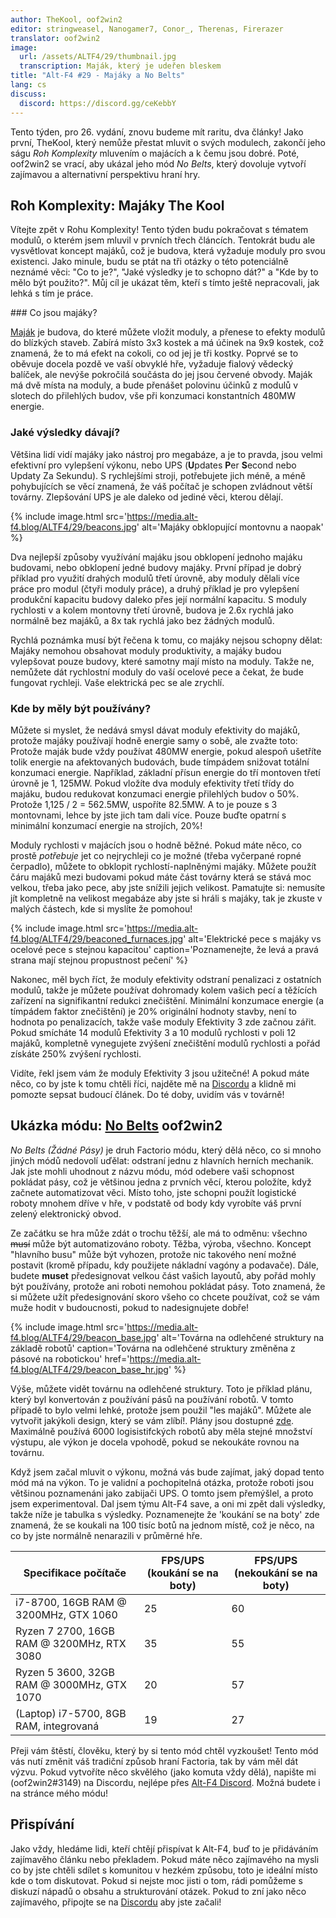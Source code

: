 ```yaml
---
author: TheKool, oof2win2
editor: stringweasel, Nanogamer7, Conor_, Therenas, Firerazer
translator: oof2win2
image:
  url: /assets/ALTF4/29/thumbnail.jpg
  transcription: Maják, který je udeřen bleskem
title: "Alt-F4 #29 - Majáky a No Belts"
lang: cs
discuss:
  discord: https://discord.gg/ceKebbY
---
```


Tento týden, pro 26. vydání, znovu budeme mít raritu, dva články! Jako první, TheKool, který nemůže přestat mluvit o svých modulech, zakončí jeho ságu *Roh Komplexity* mluvením o majácích a k čemu jsou dobré. Poté, oof2win2 se vrací, aby ukázal jeho mód *No Belts*, který dovoluje vytvoří zajímavou a alternativní perspektivu hraní hry.

## Roh Komplexity: Majáky <author>The Kool</author>

Vítejte zpět v Rohu Komplexity! Tento týden budu pokračovat s tématem modulů, o kterém jsem mluvil v prvních třech článcích. Tentokrát budu ale vysvětlovat koncept majáků, což je budova, která vyžaduje moduly pro svou existenci. Jako minule, budu se ptát na tři otázky o této potenciálně neznámé věci: "Co to je?", "Jaké výsledky je to schopno dát?" a "Kde by to mělo být použito?". Můj cíl je ukázat těm, kteří s tímto ještě nepracovali, jak lehká s tím je práce.

### Co jsou majáky?

[Maják](https://wiki.factorio.com/Beacon) je budova, do které můžete vložit moduly, a přenese to efekty modulů do blízkých staveb. Zabírá místo 3x3 kostek a má účinek na 9x9 kostek, což znamená, že to má efekt na cokoli, co od jej je tři kostky. Poprvé se to oběvuje docela pozdě ve vaší obvyklé hře, vyžaduje fialový vědecký balíček, ale nevýše pokročilá součásta do jej jsou červené obvody. Maják má dvě místa na moduly, a bude přenášet polovinu účinků z modulů v slotech do přilehlých budov, vše při konzumaci konstantních 480MW energie.

### Jaké výsledky dávají?

Většina lidí vidí majáky jako nástroj pro megabáze, a je to pravda, jsou velmi efektivní pro vylepšení výkonu, nebo UPS (**U**pdates **P**er **S**econd nebo Updaty Za Sekundu). S rychlejšími stroji, potřebujete jich méně, a méně pohybujících se věcí znamená, že váš počítač je schopen zvládnout větší továrny. Zlepšování UPS je ale daleko od jediné věci, kterou dělají.

{% include image.html src='https://media.alt-f4.blog/ALTF4/29/beacons.jpg' alt='Majáky obklopující montovnu a naopak' %}

Dva nejlepší způsoby využívání majáku jsou obklopení jednoho majáku budovami, nebo obklopení jedné budovy majáky. První případ je dobrý příklad pro využití drahých modulů třetí úrovně, aby moduly dělali více práce pro modul (čtyři moduly práce), a druhý příklad je pro vylepšení produkční kapacitu budovy daleko přes její normální kapacitu. S moduly rychlosti v a kolem montovny třetí úrovně, budova je 2.6x rychlá jako normálně bez majáků, a 8x tak rychlá jako bez žádných modulů.

Rychlá poznámka musí být řečena k tomu, co majáky nejsou schopny dělat: Majáky nemohou obsahovat moduly produktivity, a majáky budou vylepšovat pouze budovy, které samotny mají místo na moduly. Takže ne, nemůžete dát rychlostní moduly do vaší ocelové pece a čekat, že bude fungovat rychleji. Vaše elektrická pec se ale zrychlí.

### Kde by měly být používány?

Můžete si myslet, že nedává smysl dávat moduly efektivity do majáků, protože majáky používají hodně energie samy o sobě, ale zvažte toto: Protože maják bude vždy používat 480MW energie, pokud alespoň ušetříte tolik energie na afektovaných budovách, bude tímpádem snižovat totální konzumaci energie. Například, základní přísun energie do tří montoven třetí úrovně je 1, 125MW. Pokud vložíte dva moduly efektivity třetí třídy do majáku, budou redukovat konzumaci energie přilehlých budov o 50%. Protože 1,125 / 2 = 562.5MW, uspoříte 82.5MW. A to je pouze s 3 montovnami, lehce by jste jich tam dali více. Pouze buďte opatrní s minimální konzumací energie na strojích, 20%!

Moduly rychlosti v majácích jsou o hodně běžné. Pokud máte něco, co prostě *potřebuje* jet co nejrychleji co je možné (třeba vyčerpané ropné čerpadlo), můžete to obklopit rychlostí-naplněnými majáky. Můžete použít čáru majáků mezi budovami pokud máte část továrny která se stává moc velkou, třeba jako pece, aby jste snížili jejich velikost. Pamatujte si: nemusíte jít kompletně na velikost megabáze aby jste si hráli s majáky, tak je zkuste v malých částech, kde si myslíte že pomohou!

{% include image.html src='https://media.alt-f4.blog/ALTF4/29/beaconed_furnaces.jpg' alt='Elektrické pece s majáky vs ocelové pece s stejnou kapacitou' caption='Poznamenejte, že levá a pravá strana mají stejnou propustnost pečení' %}

Nakonec, měl bych říct, že moduly efektivity odstraní penalizaci z ostatních modulů, takže je můžete používat dohromady kolem vašich pecí a těžících zařízení na signifikantní redukci znečištění. Minimální konzumace energie (a tímpádem faktor znečištění) je 20% originální hodnoty stavby, není to hodnota po penalizacích, takže vaše moduly Efektivity 3 zde začnou zářit. Pokud smícháte 14 modulů Efektivity 3 a 10 modulů rychlosti v poli 12 majáků, kompletně vynegujete zvýšení znečištění modulů rychlosti a pořád získáte 250% zvýšení rychlosti.

Vidíte, řekl jsem vám že moduly Efektivity 3 jsou užitečné! A pokud máte něco, co by jste k tomu chtěli říci, najděte mě na [Discordu](https://discord.gg/AsXAwyV) a klidně mi pomozte sepsat budoucí článek. Do té doby, uvidím vás v továrně!

## Ukázka módu: [No Belts](https://mods.factorio.com/mod/no-belts) <author>oof2win2</author>

*No Belts (Žádné Pásy)* je druh Factorio módu, který dělá něco, co si mnoho jiných módů nedovolí uďělat: odstraní jednu z hlavních herních mechanik. Jak jste mohli uhodnout z názvu módu, mód odebere vaši schopnost pokládat pásy, což je většinou jedna z prvních věcí, kterou položíte, když začnete automatizovat věci. Místo toho, jste schopni použít logistické roboty mnohem dříve v hře, v podstatě od body kdy vyrobíte váš první zelený elektronický obvod.

Ze začátku se hra může zdát o trochu těžší, ale má to odměnu: všechno ~~musí~~ může být automatizováno roboty. Těžba, výroba, všechno. Koncept "hlavního busu" může být vyhozen, protože nic takového není možné postavit (kromě případu, kdy použijete nákladní vagóny a podavače). Dále, budete **muset** předesignovat velkou část vašich layoutů, aby pořád mohly být používány, protože ani roboti nemohou pokládat pásy. Toto znamená, že si můžete užít předesignování skoro všeho co chcete používat, což se vám muže hodit v budoucnosti, pokud to nadesignujete dobře!

{% include image.html src='https://media.alt-f4.blog/ALTF4/29/beacon_base.jpg' alt='Továrna na odlehčené struktury na základě robotů' caption='Továrna na odlehčené struktury změněna z pásové na robotickou' href='https://media.alt-f4.blog/ALTF4/29/beacon_base_hr.jpg' %}

Výše, můžete vidět továrnu na odlehčené struktury. Toto je příklad plánu, který byl konvertován z používání pásů na používání robotů. V tomto případě to bylo velmi lehké, protože jsem použil "les majáků". Můžete ale vytvořit jakýkoli design, který se vám zlíbí!. Plány jsou dostupné [zde](https://media.alt-f4.blog/ALTF4/29/blueprint.txt). Maximálně používá 6000 logisistifckých robotů aby měla stejné množství výstupu, ale výkon je docela vpohodě, pokud se nekoukáte rovnou na továrnu.

Když jsem začal mluvit o výkonu, možná vás bude zajímat, jaký dopad tento mód má na výkon. To je validní a pochopitelná otázka, protože roboti jsou většinou poznamenáni jako zabijači UPS. O tomto jsem přemýšlel, a proto jsem experimentoval. Dal jsem týmu Alt-F4 save, a oni mi zpět dali výsledky, takže níže je tabulka s výsledky. Poznamenejte že 'koukání se na boty' zde znamená, že se koukali na 100 tisíc botů na jednom místě, což je něco, na co by jste normálně nenarazili v průměrné hře.

| Specifikace počítače                       | FPS/UPS (koukání se na boty) | FPS/UPS (nekoukání se na boty) |
|--------------------------------------------|------------------------------|--------------------------------|
| i7-8700, 16GB RAM @ 3200MHz, GTX 1060      | 25                           | 60                             |
| Ryzen 7 2700, 16GB RAM @ 3200MHz, RTX 3080 | 35                           | 55                             |
| Ryzen 5 3600, 32GB RAM @ 3000MHz, GTX 1070 | 20                           | 57                             |
| (Laptop) i7-5700, 8GB RAM, integrovaná     | 19                           | 27                             |

Přeji vám štěstí, člověku, který by si tento mód chtěl vyzkoušet! Tento mód vás nutí změnit váš tradiční způsob hraní Factoria, tak by vám měl dát výzvu. Pokud vytvoříte něco skvělého (jako komuta vždy dělá), napište mi (oof2win2#3149) na Discordu, nejlépe přes [Alt-F4 Discord](https://discord.gg/ceKebbY). Možná budete i na stránce mého módu!

## Přispívání

Jako vždy, hledáme lidi, kteří chtějí přispívat k Alt-F4, buď to je přidáváním zajímavěho článku nebo překladem. Pokud máte něco zajímavého na mysli co by jste chtěli sdílet s komunitou v hezkém způsobu, toto je ideální místo kde o tom diskutovat. Pokud si nejste moc jisti o tom, rádi pomůžeme s diskuzí nápadů o obsahu a strukturování otázek. Pokud to zní jako něco zajímavého, připojte se na [Discordu](https://discord.gg/nxnCFkb) aby jste začali!
